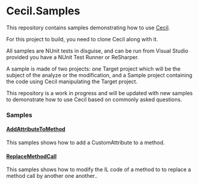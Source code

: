 Cecil.Samples
=============

This repository contains samples demonstrating how to use [Cecil](https://github.com/jbevain/cecil).

For this project to build, you need to clone Cecil along with it.

All samples are NUnit tests in disguise, and can be run from Visual Studio provided you have a NUnit Test Runner or ReSharper.

A sample is made of two projects: one Target project which will be the subject of the analyze or the modification, and a Sample project containing the code using Cecil manipulating the Target project.

This repository is a work in progress and will be updated with new samples to demonstrate how to use Cecil based on commonly asked questions.

### Samples

#### [AddAttributeToMethod](https://github.com/jbevain/cecil.samples/tree/master/Samples/AddAttributeToMethod)

This samples shows how to add a CustomAttribute to a method.

#### [ReplaceMethodCall](https://github.com/jbevain/cecil.samples/tree/master/Samples/ReplaceMethodCall)

This samples shows how to modify the IL code of a method to to replace a method call by another one another..

